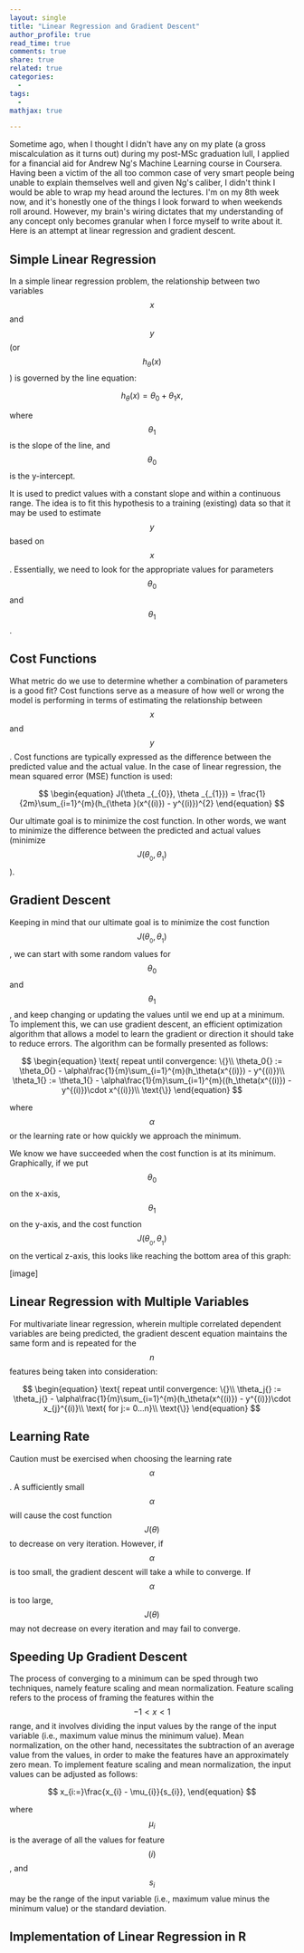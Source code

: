 ```yaml
---
layout: single
title: "Linear Regression and Gradient Descent"
author_profile: true
read_time: true
comments: true
share: true
related: true
categories:
  - 
tags:
  - 
mathjax: true 

---
```


Sometime ago, when I thought I didn't have any on my plate (a gross miscalculation as it turns out) during my post-MSc graduation lull, I applied for a financial aid for Andrew Ng's Machine Learning course in Coursera. Having been a victim of the all too common case of very smart people being unable to explain themselves well and given Ng's caliber, I didn't think I would be able to wrap my head around the lectures. I'm on my 8th week now, and it's honestly one of the things I look forward to when weekends roll around. However, my brain's wiring dictates that my understanding of any concept only becomes granular when I force myself to write about it. Here is an attempt at linear regression and gradient descent.

<!-- readmore -->

## Simple Linear Regression
In a simple linear regression problem, the relationship between two variables $$x$$ and $$y$$ (or $$h{_{\theta}}(x)$$) is governed by the line equation:

$$
\begin{equation}
h{_{\theta}}(x) = \theta_{0} + \theta_{1}x,
\end{equation}
$$

where $$\theta_{1}$$ is the slope of the line, and $$\theta_{0}$$ is the y-intercept.

It is used to predict values with a constant slope and within a continuous range. The idea is to fit this hypothesis to a training (existing) data so that it may be used to estimate $$y$$ based on $$x$$. Essentially, we need to look for the appropriate values for parameters $$\theta_{0}$$ and $$\theta_{1}$$.

## Cost Functions
What metric do we use to determine whether a combination of parameters is a good fit? Cost functions serve as a measure of how well or wrong the model is performing in terms of estimating the relationship between $$x$$ and $$y$$. Cost functions are typically expressed as the difference between the predicted value and the actual value. In the case of linear regression, the mean squared error (MSE) function is used:

$$
\begin{equation}
J(\theta _{_{0}}, \theta _{_{1}}) = \frac{1}{2m}\sum_{i=1}^{m}(h_{\theta }(x^{(i)}) - y^{(i)})^{2}
\end{equation}
$$

Our ultimate goal is to minimize the cost function. In other words, we want to minimize the difference between the predicted and actual values (minimize $$J(\theta _{_{0}}, \theta _{_{1}})$$).

## Gradient Descent
Keeping in mind that our ultimate goal is to minimize the cost function $$J(\theta _{_{0}}, \theta _{_{1}})$$, we can start with some random values for $$\theta_{0}$$ and $$\theta_{1}$$, and keep changing or updating the values until we end up at a minimum. To implement this, we can use gradient descent, an efficient optimization algorithm that allows a model to learn the gradient or direction it should take to reduce errors. The algorithm can be formally presented as follows: 

$$
\begin{equation}
\text{ repeat until convergence: \{}\\
\theta_0{} := \theta_0{} - \alpha\frac{1}{m}\sum_{i=1}^{m}(h_\theta(x^{(i)}) - y^{(i)})\\
\theta_1{} := \theta_1{} - \alpha\frac{1}{m}\sum_{i=1}^{m}((h_\theta(x^{(i)}) - y^{(i)})\cdot x^{(i)})\\
\text{\}}
\end{equation}
$$

where $$\alpha$$ or the learning rate or how quickly we approach the minimum.

We know we have succeeded when the cost function is at its minimum. Graphically, if we put $$\theta_0$$ on the x-axis, $$\theta_1$$ on the y-axis, and the cost function $$J(\theta _{_{0}}, \theta _{_{1}})$$ on the vertical z-axis, this looks like reaching the bottom area of this graph:

[image]

## Linear Regression with Multiple Variables

For multivariate linear regression, wherein multiple correlated dependent variables are being predicted, the gradient descent equation maintains the same form and is repeated for the $$n$$ features being taken into consideration:

$$
\begin{equation}
\text{ repeat until convergence: \{}\\
\theta_j{} := \theta_j{} - \alpha\frac{1}{m}\sum_{i=1}^{m}(h_\theta(x^{(i)}) - y^{(i)})\cdot x_{j}^{(i)}\\
\text{ for j:= 0...n}\\
\text{\}}
\end{equation}
$$

## Learning Rate
Caution must be exercised when choosing the learning rate $$\alpha$$. A sufficiently small $$\alpha$$ will cause the cost function $$J(\theta)$$ to decrease on very iteration. However, if $$\alpha$$ is too small, the gradient descent will take a while to converge. If $$\alpha$$ is too large, $$J(\theta)$$ may not decrease on every iteration and may fail to converge.

## Speeding Up Gradient Descent

The process of converging to a minimum can be sped through two techniques, namely feature scaling and mean normalization. Feature scaling refers to the process of framing the features within the $$-1 < x < 1$$ range, and it involves dividing the input values by the range of the input variable (i.e., maximum value minus the minimum value). Mean normalization, on the other hand, necessitates the subtraction of an average value from the values, in order to make the features have an approximately zero mean. To implement feature scaling and mean normalization, the input values can be adjusted as follows:

$$
x_{i:=}\frac{x_{i} - \mu_{i}}{s_{i}},
\end{equation}
$$

where $$\mu_{i}$$ is the average of all the values for feature $$(i)$$, and $$s_{i}$$ may be the range of the input variable (i.e., maximum value minus the minimum value) or the standard deviation.

## Implementation of Linear Regression in R
